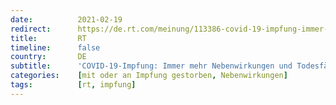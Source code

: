 ```yaml
---
date:          2021-02-19
redirect:      https://de.rt.com/meinung/113386-covid-19-impfung-immer-mehr/
title:         RT
timeline:      false
country:       DE
subtitle:      'COVID-19-Impfung: Immer mehr Nebenwirkungen und Todesfälle – systematisch untersucht wird dies nicht'
categories:    [mit oder an Impfung gestorben, Nebenwirkungen]
tags:          [rt, impfung]
---
```

